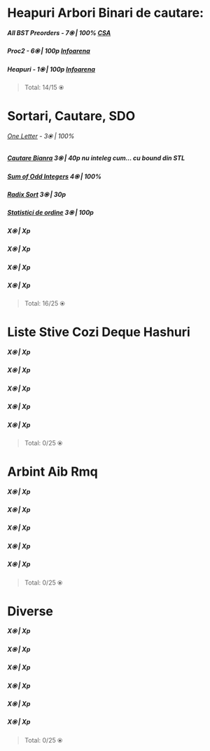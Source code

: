 


# Heapuri Arbori Binari de cautare:

  

##### All BST Preorders - 7⦿ | 100% [CSA](https://csacademy.com/contest/interview-archive/task/all-bst-preorders/)

##### Proc2 - 6⦿ | 100p [Infoarena](https://www.infoarena.ro/problema/proc2)

##### Heapuri - 1⦿ | 100p [Infoarena](https://www.infoarena.ro/problema/heapuri)

>Total: 14/15 ⦿

  

# Sortari, Cautare, SDO

  

###### [One Letter](https://csacademy.com/contest/archive/task/one_letter) - 3⦿ | 100% 

##### [Cautare Bianra](https://www.infoarena.ro/problema/cautbin) 3⦿ | 40p nu inteleg cum... cu bound din STL 

##### [Sum of Odd Integers](https://codeforces.com/problemset/problem/1327/A) 4⦿ | 100%

##### [Radix Sort](https://www.infoarena.ro/problema/radixsort) 3⦿ | 30p

##### [Statistici de ordine](https://www.infoarena.ro/problema/sdo) 3⦿ | 100p

##### []() X⦿ | Xp

##### []() X⦿ | Xp

##### []() X⦿ | Xp

##### []() X⦿ | Xp

  >Total: 16/25 ⦿
  
  

# Liste Stive Cozi Deque Hashuri

##### []() X⦿ | Xp

##### []() X⦿ | Xp

##### []() X⦿ | Xp

##### []() X⦿ | Xp

##### []() X⦿ | Xp

  >Total: 0/25 ⦿

# Arbint Aib Rmq

##### []() X⦿ | Xp

##### []() X⦿ | Xp

##### []() X⦿ | Xp

##### []() X⦿ | Xp

##### []() X⦿ | Xp

  >Total: 0/25 ⦿

# Diverse

##### []() X⦿ | Xp

##### []() X⦿ | Xp

##### []() X⦿ | Xp

##### []() X⦿ | Xp

##### []() X⦿ | Xp

##### []() X⦿ | Xp

>Total: 0/25 ⦿